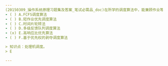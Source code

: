 ```yaml
---
(20150309_操作系统原理习题集及答案_笔试必需品_doc)在所学的调度算法中，能兼顾作业等待时间和作业执行时间调度算法是﹎﹎﹎﹎。
- ( ) A.FCFS调度算法 
- ( ) B.短作业优先调度算法 
- ( ) C.时间片轮转法 
- ( ) D.多级反馈队列调度算法 
- (x) E.高响应比优先算法 
- ( ) F.基于优先权的剥夺调度算法

> 知识点：处理机调度。
> E

---
```


